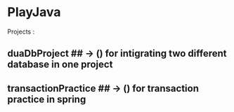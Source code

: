 # PlayJava

Projects : 

## duaDbProject ## -> () for intigrating two different database in one project                                      
## transactionPractice ## -> () for transaction practice in spring
